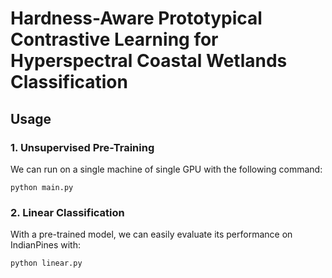 # Hardness-Aware Prototypical Contrastive Learning for Hyperspectral Coastal Wetlands Classification

## Usage

### 1. Unsupervised Pre-Training
We can run on a single machine of single GPU with the following command:
```
python main.py
```

### 2. Linear Classification
With a pre-trained model, we can easily evaluate its performance on IndianPines with:
```
python linear.py
```

